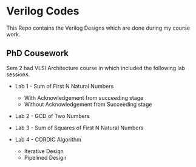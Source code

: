 # Verilog Codes
This Repo contains the Verilog Designs which are done during my course work. 
## PhD Cousework 
Sem 2 had VLSI Architecture course in which included the following lab sessions. 

* Lab 1 - Sum of First N Natural Numbers
  * With Acknowledgement from succeeding stage
  * Without Acknowledgement from Succeeding stage

* Lab 2 - GCD of Two Numbers
* Lab 3 - Sum of Squares of First N Natural Numbers
* Lab 4 - CORDIC Algorithm
  * Iterative Design
  * Pipelined Design
